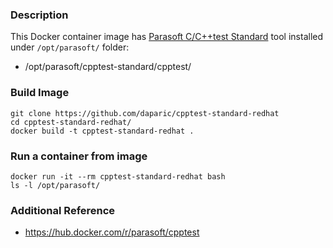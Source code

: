 ### Description

This Docker container image has [Parasoft C/C++test Standard](https://docs.parasoft.com/display/CPPTEST20231) tool installed 
under `/opt/parasoft/` folder:

- /opt/parasoft/cpptest-standard/cpptest/

### Build Image

```
git clone https://github.com/daparic/cpptest-standard-redhat
cd cpptest-standard-redhat/
docker build -t cpptest-standard-redhat .
```

### Run a container from image

```
docker run -it --rm cpptest-standard-redhat bash
ls -l /opt/parasoft/
```

### Additional Reference

- https://hub.docker.com/r/parasoft/cpptest
